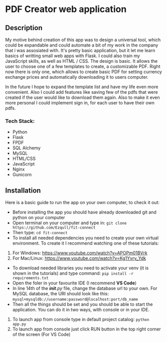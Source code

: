 # PDF Creator web application

## Description

My motive behind creation of this app was to design a universal tool, which could be expandable and could automate a bit of my work in the company that i was assosiated with. It's pretty basic application, but it let me learn basics of writting small web apps with Flask. I could also train my JavaScript skills, as well as HTML / CSS. The design is basic. It allows the user to choose one of a few templates to create, a customizable PDF. Right now there is only one, which allows to create basic PDF for setting currency exchange prices and automatically downloading it to users computer.

In the future I hope to expand the template list and have my life even more convenient. Also I could add features like saving few of the pdfs that were created if the user would like to download them again. Also to make it even more personal I could implement sign in, for each user to have their own pdfs.

### Tech Stack:
- Python
- Flask
- FPDF
- SQL Alchemy
- MySQL
- HTML/CSS
- JavaScript
- Nginx
- Gunicorn

## Installation

Here is a basic guide to run the app on your own computer, to check it out:

- Before installing the app you should have already downloaded git and python on your computer
- Open terminal on your computer and type in: 
  `git clone https://github.com/Ezqull/fit-connect`
- Then type: 
  `cd fit-connect`
- To install all needed dependencies you need to create your own virtual environment. To create it I recommend watching one of these tutorials:
1. For Windows: https://www.youtube.com/watch?v=APOPm01BVrk
2. For Mac/Linux: https://www.youtube.com/watch?v=Kg1Yvry_Ydk
- To download needed libraries you need to activate your venv (it is shown in the tutorials) and type command:
  `pip install -r requirements.txt`
- Open the foler in your favourite IDE (I recommend **VS Code**)
- In line 14th of the *__init__.py* file, change the database url to your own. For MySQL database, the URI should look like this: `mysql+mysqldb://username:password@localhost:port/db_name`
- Then all the things should be set and you should be able to start the application. You can do it in two ways, with console or in your IDE.
1. To launch app from console type in default project catalog:
`python app.py`
2. To launch app from console just click RUN button in the top right corner of the screen (For VS Code)
